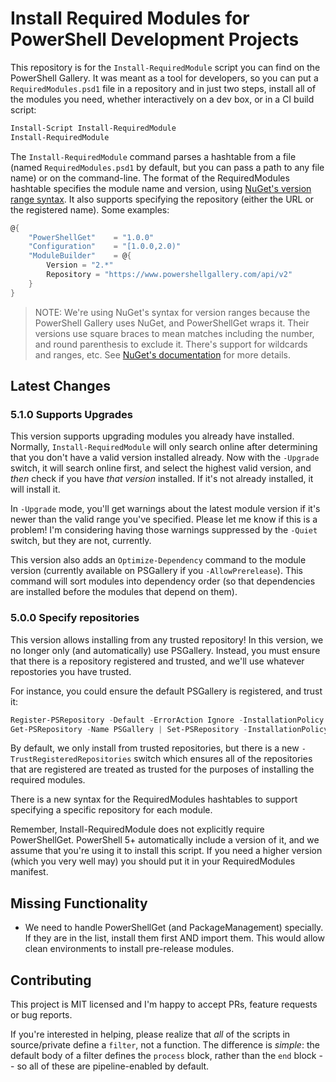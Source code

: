 # Install Required Modules for PowerShell Development Projects

This repository is for the `Install-RequiredModule` script you can find on the PowerShell Gallery. It was meant as a tool for developers, so you can put a `RequiredModules.psd1` file in a repository and in just two steps, install all of the modules you need, whether interactively on a dev box, or in a CI build script:


```PowerShell
Install-Script Install-RequiredModule
Install-RequiredModule
```

The `Install-RequiredModule` command parses a hashtable from a file (named `RequiredModules.psd1` by default, but you can pass a path to any file name) or on the command-line. The format of the RequiredModules hashtable specifies the module name and version, using [NuGet's version range syntax](https://docs.microsoft.com/en-us/nuget/concepts/package-versioning#version-ranges-and-wildcards). It also supports specifying the repository (either the URL or the registered name). Some examples:

```PowerShell
@{
    "PowerShellGet"    = "1.0.0"
    "Configuration"    = "[1.0.0,2.0)"
    "ModuleBuilder"    = @{
        Version = "2.*"
        Repository = "https://www.powershellgallery.com/api/v2"
    }
}
```

> NOTE: We're using NuGet's syntax for version ranges because the PowerShell Gallery uses NuGet, and PowerShellGet wraps it. Their versions use square braces to mean matches including the number, and round parenthesis to exclude it. There's support for wildcards and ranges, etc. See [NuGet's documentation](https://docs.microsoft.com/en-us/nuget/concepts/package-versioning#version-ranges-and-wildcards) for more details.


## Latest Changes

### 5.1.0 Supports Upgrades

This version supports upgrading modules you already have installed. Normally, `Install-RequiredModule` will only search online after determining that you don't have a valid version installed already. Now with the `-Upgrade` switch, it will search online first, and select the highest valid version, and _then_ check if you have _that version_ installed. If it's not already installed, it will install it.

In `-Upgrade` mode, you'll get warnings about the latest module version if it's newer than the valid range you've specified. Please let me know if this is a problem! I'm considering having those warnings suppressed by the `-Quiet` switch, but they are not, currently.

This version also adds an `Optimize-Dependency` command to the module version (currently available on PSGallery if you `-AllowPrerelease`). This command will sort modules into dependency order (so that dependencies are installed before the modules that depend on them).

### 5.0.0 Specify repositories

This version allows installing from any trusted repository! In this version, we no longer only (and automatically) use PSGallery. Instead, you must ensure that there is a repository registered and trusted, and we'll use whatever repostories you have trusted.

For instance, you could ensure the default PSGallery is registered, and trust it:

```PowerShell
Register-PSRepository -Default -ErrorAction Ignore -InstallationPolicy Trusted
Get-PSRepository -Name PSGallery | Set-PSRepository -InstallationPolicy Trusted
```

By default, we only install from trusted repositories, but there is a new `-TrustRegisteredRepositories` switch which ensures all of the repositories that are registered are treated as trusted for the purposes of installing the required modules.

There is a new syntax for the RequiredModules hashtables to support specifying a specific repository for each module.

Remember, Install-RequiredModule does not explicitly require PowerShellGet. PowerShell 5+ automatically include a version of it, and we assume that you're using it to install this script. If you need a higher version (which you very well may) you should put it in your RequiredModules manifest.

## Missing Functionality

- We need to handle PowerShellGet (and PackageManagement) specially. If they are in the list, install them first AND import them. This would allow clean environments to install pre-release modules.


## Contributing

This project is MIT licensed and I'm happy to accept PRs, feature requests or bug reports.

If you're interested in helping, please realize that _all_ of the scripts in source/private define a `filter`, not a function. The difference is _simple_: the default body of a filter defines the `process` block, rather than the `end` block -- so all of these are pipeline-enabled by default.